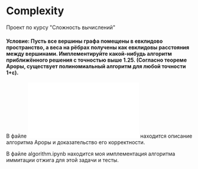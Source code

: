 # Complexity
Проект по курсу "Сложность вычислений"

#### Условие: Пусть все вершины графа помещены в евклидово пространство, а веса на рёбрах получены как евклидовы расстояния между вершинами. Имплементируйте какой-нибудь алгоритм приближённого решения с точностью выше 1.25. (Согласно теореме Ароры, существует полиномиальный алгоритм для любой точности 1+ε).

В файле ![theory.pdf](./theory.pdf) находится описание алгоритма Ароры и доказательство его корректности.

В файле algorithm.ipynb находится моя имплементация алгоритма иммитации отжига для этой задачи и тесты.
